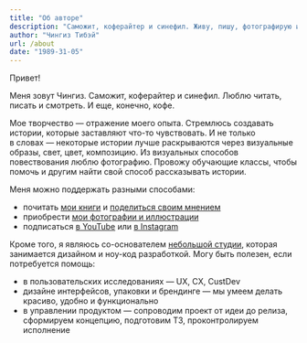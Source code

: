 ```yaml
---
title: "Об авторе"
description: "Саможит, коферайтер и синефил. Живу, пишу, фотографирую и делаю свой любимый кофе в Алматы."
author: "Чингиз Тибэй"
url: /about
date: "1989-31-05"
---
```


Привет!

Меня зовут Чингиз. Саможит, коферайтер и&nbsp;синефил. Люблю читать, писать и&nbsp;смотреть. И&nbsp;еще, конечно, кофе. 

Мое творчество&nbsp;&mdash; отражение моего опыта. Стремлюсь создавать истории, которые заставляют что-то чувствовать. И&nbsp;не&nbsp;только в&nbsp;словах&nbsp;&mdash; некоторые истории лучше раскрываются через визуальные образы, свет, цвет, композицию. Из&nbsp;визуальных способов повествования люблю фотографию. Провожу обучающие классы, чтобы помочь и&nbsp;другим найти свой способ рассказывать истории.

Меня можно поддержать разными способами: 
- почитать <a class="link" href="https://www.litres.ru/author/chingiz-tibey/" target="_blank">мои книги</a> и&nbsp;<a class="link" href="https://t.me/stitre" target="_blank">поделиться своим мнением</a>
- приобрести <a class="link" href="https://www.shutterstock.com/g/chingiztibei" target="_blank">мои фотографии и&nbsp;иллюстрации</a>
- подписаться <a class="link" href="https://www.youtube.com/@chingiztibei/featured" target="_blank">в&nbsp;YouTube</a> или <a class="link" href="https://www.instagram.com/chingiztibei/" target="_blank">в&nbsp;Instagram</a>

Кроме того, я&nbsp;являюсь со-основателем <a href="http://tinystudio.art" target="_blank">небольшой студии</a>, которая занимается дизайном и&nbsp;ноу-код разработкой. Могу быть полезен, если потребуется помощь:
- в&nbsp;пользовательских исследованиях&nbsp;&mdash; UX, CX, CustDev
- дизайне интерфейсов, упаковки и&nbsp;брендинге&nbsp;&mdash; мы&nbsp;умеем делать красиво, удобно и&nbsp;функционально
- в&nbsp;управлении продуктом&nbsp;&mdash; сопроводим проект от&nbsp;идеи до&nbsp;релиза, сформируем концепцию, подготовим&nbsp;ТЗ, проконтролируем исполнение
